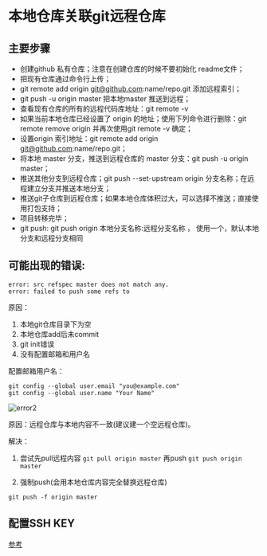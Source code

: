 # 本地仓库关联git远程仓库

## 主要步骤

* 创建github 私有仓库；注意在创建仓库的时候不要初始化 readme文件；
* 把现有仓库通过命令行上传；
* git remote add origin git@github.com:name/repo.git 添加远程索引；
* git push -u origin master 把本地master 推送到远程；
* 查看现有仓库的所有的远程代码库地址：git remote -v 
* 如果当前本地仓库已经设置了 origin 的地址；使用下列命令进行删除：git remote remove origin 并再次使用git remote -v 确定；
* 设置origin 索引地址：git remote add origin git@github.com:name/repo.git；
* 将本地 master 分支，推送到远程仓库的 master 分支：git push -u origin master；
* 推送其他分支到远程仓库；git push --set-upstream origin 分支名称；在远程建立分支并推送本地分支；
* 推送git子仓库到远程仓库；如果本地仓库体积过大，可以选择不推送；直接使用打包支持；
* 项目转移完毕；
* git push: git push origin 本地分支名称:远程分支名称 ， 使用一个，默认本地分支和远程分支相同

## 可能出现的错误:

```git
error: src refspec master does not match any.
error: failed to push some refs to
```

原因：
1. 本地git仓库目录下为空
2. 本地仓库add后未commit
3. git init错误
4. 没有配置邮箱和用户名

配置邮箱用户名：
```
git config --global user.email "you@example.com"
git config --global user.name "Your Name"
```

![error2]($resource/error2.png)

原因：远程仓库与本地内容不一致(建议建一个空远程仓库)。

解决：
1. 尝试先pull远程内容
`git pull origin master`
再push
`git push origin master`

2. 强制push(会用本地仓库内容完全替换远程仓库)
```
git push -f origin master
```

## 配置SSH KEY

[参考](https://www.cnblogs.com/yihen-dian/p/8760756.html)
